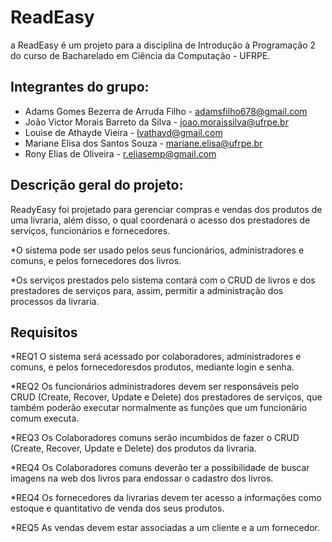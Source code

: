 # ReadEasy 
a
ReadEasy é um projeto para a disciplina de Introdução à Programação 2 do curso de Bacharelado em Ciência da Computação - UFRPE.

## Integrantes do grupo:

- Adams Gomes Bezerra de Arruda Filho - adamsfilho678@gmail.com
- João Victor Morais Barreto da Silva - joao.moraissilva@ufrpe.br
- Louise de Athayde Vieira - lvathayd@gmail.com
- Mariane Elisa dos Santos Souza - mariane.elisa@ufrpe.br
- Rony Elias de Oliveira - r.eliasemp@gmail.com

## Descrição geral do projeto:

ReadyEasy foi projetado para gerenciar compras e vendas dos produtos de uma livraria, além disso, o qual coordenará o acesso dos prestadores de serviços, funcionários e fornecedores.

*O sistema pode ser usado pelos seus funcionários, administradores e comuns, e pelos fornecedores dos livros. 

*Os serviços prestados pelo sistema contará com o CRUD de livros e dos prestadores de serviços para, assim, permitir a administração dos processos da livraria. 

## Requisitos 

*REQ1
O sistema será acessado por colaboradores, administradores e comuns, e pelos fornecedoresdos produtos, mediante login e senha.

*REQ2
Os funcionários administradores devem ser responsáveis pelo CRUD (Create, Recover, Update e Delete) dos prestadores de serviços, que também poderão executar normalmente as funções que um funcionário comum executa. 

*REQ3
Os Colaboradores comuns serão incumbidos de fazer o CRUD (Create, Recover, Update e Delete) dos produtos da livraria.

*REQ4
Os Colaboradores comuns deverão ter a possibilidade de buscar imagens na web dos livros para endossar o cadastro dos livros. 

*REQ4
Os fornecedores da livrarias devem ter acesso a informações como estoque e quantitativo de venda dos seus produtos.

*REQ5
As vendas devem estar associadas a um cliente e a um fornecedor. 





